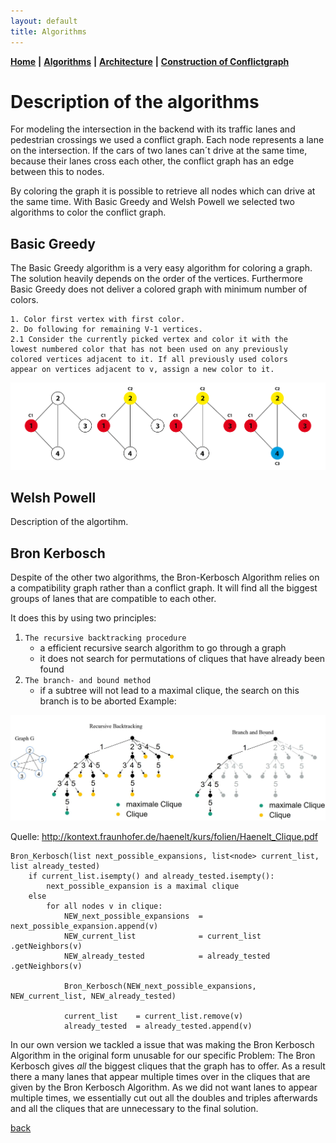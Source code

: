 ```yaml
---
layout: default
title: Algorithms
---
```


**[Home](./)** **&#124;** **[Algorithms](./algorithms.html)** **&#124;** **[Architecture](./architecture.html)** **&#124;** **[Construction of Conflictgraph](./construction_conflictgraph.html)**

# Description of the algorithms

For modeling the intersection in the backend with its traffic lanes and pedestrian crossings
we used a conflict graph. Each node represents a lane on the intersection.
If the cars of two lanes can´t drive at the same time, because their lanes
cross each other, the conflict graph has an edge between this to nodes.

By coloring the graph it is possible to retrieve all nodes which can drive at the same time.
With Basic Greedy and Welsh Powell we selected two algorithms to color the conflict graph.

## Basic Greedy

The Basic Greedy algorithm is a very easy algorithm for coloring a graph.
The solution heavily depends on the order of the vertices.
Furthermore Basic Greedy does not deliver a colored graph with minimum number of colors.

```
1. Color first vertex with first color.
2. Do following for remaining V-1 vertices.
2.1 Consider the currently picked vertex and color it with the
lowest numbered color that has not been used on any previously
colored vertices adjacent to it. If all previously used colors
appear on vertices adjacent to v, assign a new color to it.
```

![basic greedy algorithm](images/basic-greedy-algorithm.png)

## Welsh Powell

Description of the algortihm.

## Bron Kerbosch

Despite of the other two algorithms, the Bron-Kerbosch Algorithm relies on a compatibility graph rather than a conflict graph.
It will find all the biggest groups of lanes that are compatible to each other.

It does this by using two principles:
1. ```The recursive backtracking procedure```
   - a efficient recursive search algorithm to go through a graph
   - it does not search for permutations of cliques that have already been found
2. ```The branch- and bound method```
   - if a subtree will not lead to a maximal clique, the search on this branch is to be aborted
Example:

![Bron Kerbosch Algorithmus](images/BronKerboschExample.JPG)

Quelle: http://kontext.fraunhofer.de/haenelt/kurs/folien/Haenelt_Clique.pdf   
   
```
Bron_Kerbosch(list next_possible_expansions, list<node> current_list, list already_tested)
    if current_list.isempty() and already_tested.isempty():
        next_possible_expansion is a maximal clique
    else
        for all nodes v in clique:
            NEW_next_possible_expansions  = next_possible_expansion.append(v)
            NEW_current_list              = current_list    .getNeighbors(v)
            NEW_already_tested            = already_tested  .getNeighbors(v)
            
            Bron_Kerbosch(NEW_next_possible_expansions, NEW_current_list, NEW_already_tested)

            current_list    = current_list.remove(v)
            already_tested  = already_tested.append(v)
```

In our own version we tackled a issue that was making the Bron Kerbosch Algorithm in the original form unusable for our specific Problem:
The Bron Kerbosch gives _all_ the biggest cliques that the graph has to offer. As a result there a many lanes that appear multiple times over in the cliques that are given by the Bron Kerbosch Algorithm.
As we did not want lanes to appear multiple times, we essentially cut out all the doubles and triples afterwards and all the cliques that are unnecessary to the final solution.

[back](./)

